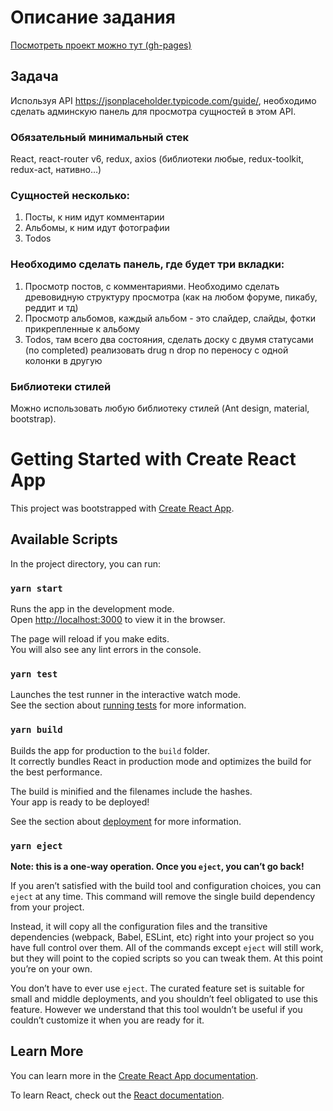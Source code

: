# Описание задания

[Посмотреть проект можно тут (gh-pages)](https://foxsheldin.github.io/soft-project-react-cra)

## Задача

Используя API https://jsonplaceholder.typicode.com/guide/, необходимо сделать админскую панель для просмотра сущностей в этом API.

### Обязательный минимальный стек

React, react-router v6, redux, axios (библиотеки любые, redux-toolkit, redux-act, нативно…)

### Сущностей несколько:

1. Посты, к ним идут комментарии
2. Альбомы, к ним идут фотографии
3. Todos

### Необходимо сделать панель, где будет три вкладки:

1. Просмотр постов, с комментариями. Необходимо сделать древовидную структуру просмотра (как на любом форуме, пикабу, реддит и тд)
2. Просмотр альбомов, каждый альбом - это слайдер, слайды, фотки прикрепленные к альбому
3. Todos, там всего два состояния, сделать доску с двумя статусами (по completed) реализовать drug n drop по переносу с одной колонки в другую

### Библиотеки стилей

Можно использовать любую библиотеку стилей (Ant design, material, bootstrap).

# Getting Started with Create React App

This project was bootstrapped with [Create React App](https://github.com/facebook/create-react-app).

## Available Scripts

In the project directory, you can run:

### `yarn start`

Runs the app in the development mode.\
Open [http://localhost:3000](http://localhost:3000) to view it in the browser.

The page will reload if you make edits.\
You will also see any lint errors in the console.

### `yarn test`

Launches the test runner in the interactive watch mode.\
See the section about [running tests](https://facebook.github.io/create-react-app/docs/running-tests) for more information.

### `yarn build`

Builds the app for production to the `build` folder.\
It correctly bundles React in production mode and optimizes the build for the best performance.

The build is minified and the filenames include the hashes.\
Your app is ready to be deployed!

See the section about [deployment](https://facebook.github.io/create-react-app/docs/deployment) for more information.

### `yarn eject`

**Note: this is a one-way operation. Once you `eject`, you can’t go back!**

If you aren’t satisfied with the build tool and configuration choices, you can `eject` at any time. This command will remove the single build dependency from your project.

Instead, it will copy all the configuration files and the transitive dependencies (webpack, Babel, ESLint, etc) right into your project so you have full control over them. All of the commands except `eject` will still work, but they will point to the copied scripts so you can tweak them. At this point you’re on your own.

You don’t have to ever use `eject`. The curated feature set is suitable for small and middle deployments, and you shouldn’t feel obligated to use this feature. However we understand that this tool wouldn’t be useful if you couldn’t customize it when you are ready for it.

## Learn More

You can learn more in the [Create React App documentation](https://facebook.github.io/create-react-app/docs/getting-started).

To learn React, check out the [React documentation](https://reactjs.org/).
